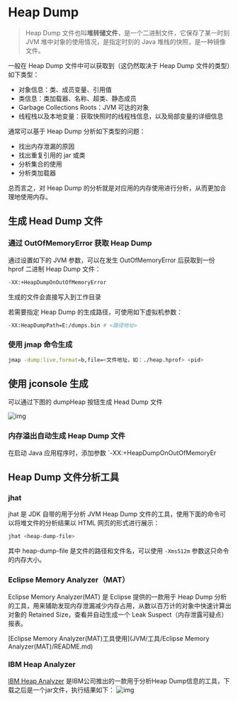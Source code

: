 # Heap Dump

> Heap Dump 文件也叫**堆转储文件**，是一个二进制文件，它保存了某一时刻 JVM 堆中对象的使用情况，是指定时刻的 Java 堆栈的快照，是一种镜像文件。

一般在 Heap Dump 文件中可以获取到（这仍然取决于 Heap Dump 文件的类型）如下类型：

- 对象信息：类、成员变量、引用值
- 类信息：类加载器、名称、超类、静态成员
- Garbage Collections Roots：JVM 可达的对象
- 线程栈以及本地变量：获取快照时的线程栈信息，以及局部变量的详细信息

通常可以基于 Heap Dump 分析如下类型的问题：

- 找出内存泄漏的原因
- 找出重复引用的 jar 或类
- 分析集合的使用
- 分析类加载器

总而言之，对 Heap Dump 的分析就是对应用的内存使用进行分析，从而更加合理地使用内存。

## 生成 Head Dump 文件

### 通过 OutOfMemoryError 获取 Heap Dump

通过设置如下的 JVM 参数，可以在发生 OutOfMemoryError 后获取到一份 hprof 二进制 Heap Dump 文件：

```sh
-XX:+HeapDumpOnOutOfMemoryError
```

生成的文件会直接写入到工作目录

若需要指定 Heap Dump 的生成路径，可使用如下虚拟机参数：

```sh
-XX:HeapDumpPath=E:/dumps.bin # <路径地址>
```

### 使用 jmap 命令生成

```sh
jmap -dump:live,format=b,file=<文件地址，如：./heap.hprof> <pid>
```

## 使用 jconsole 生成

可以通过下图的 dumpHeap 按钮生成 Head Dump 文件

![img](D:\superz\BigData-A-Question\JVM\HeadDump\images\11196780-581da91751fb4477.webp)

### 内存溢出自动生成 Heap Dump 文件

在启动 Java 应用程序时，添加参数 `-XX:+HeapDumpOnOutOfMemoryEr

## Heap Dump 文件分析工具

### jhat

jhat 是 JDK 自带的用于分析 JVM Heap Dump 文件的工具，使用下面的命令可以将堆文件的分析结果以 HTML 网页的形式进行展示：

```sh
jhat <heap-dump-file>
```

其中 heap-dump-file 是文件的路径和文件名，可以使用 `-Xms512m` 参数这只命令的内存大小。

### Eclipse Memory Analyzer（MAT）

Eclipse Memory Analyzer(MAT) 是 Eclipse 提供的一款用于 Heap Dump 分析的工具，用来辅助发现内存泄漏减少内存占用，从数以百万计的对象中快速计算出对象的 Retained Size，查看并自动生成一个 Leak Suspect（内存泄露可疑点）报表。

[Eclipse Memory Analyzer(MAT)工具使用](JVM/工具/Eclipse Memory Analyzer(MAT)/README.md) 

### IBM Heap Analyzer

[IBM Heap Analyzer](https://www.ibm.com/developerworks/community/alphaworks/tech/heapanalyzer) 是IBM公司推出的一款用于分析Heap Dump信息的工具，下载之后是一个jar文件，执行结果如下：
![img](D:\superz\BigData-A-Question\JVM\HeadDump\images\9ab49abb09fb99a66bf2612989e630c2.png)